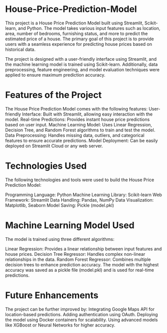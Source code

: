 # House-Price-Prediction-Model 
This project is a House Price Prediction Model built using Streamlit, Scikit-learn, and Python. The model takes various input features such as location, area, number of bedrooms, furnishing status, and more to predict the estimated price of a house. The primary goal of this project is to provide users with a seamless experience for predicting house prices based on historical data.

The project is designed with a user-friendly interface using Streamlit, and the machine learning model is trained using Scikit-learn. Additionally, data preprocessing, feature engineering, and model evaluation techniques were applied to ensure maximum prediction accuracy.

# Features of the Project
The House Price Prediction Model comes with the following features:
User-friendly Interface: Built with Streamlit, allowing easy interaction with the model.
Real-time Predictions: Provides instant house price predictions based on user input.
Machine Learning Model: Uses Linear Regression, Decision Tree, and Random Forest algorithms to train and test the model.
Data Preprocessing: Handles missing data, outliers, and categorical features to ensure accurate predictions.
Model Deployment: Can be easily deployed on Streamlit Cloud or any web server.

# Technologies Used
The following technologies and tools were used to build the House Price Prediction Model:

Programming Language: Python
Machine Learning Library: Scikit-learn
Web Framework: Streamlit
Data Handling: Pandas, NumPy
Data Visualization: Matplotlib, Seaborn
Model Saving: Pickle (model.pkl)

# Machine Learning Model Used
The model is trained using three different algorithms:

Linear Regression: Provides a linear relationship between input features and house prices.
Decision Tree Regressor: Handles complex non-linear relationships in the data.
Random Forest Regressor: Combines multiple decision trees to enhance prediction accuracy.
The model with the highest accuracy was saved as a pickle file (model.pkl) and is used for real-time predictions.

# Future Enhancements
The project can be further improved by:
Integrating Google Maps API for location-based predictions.
Adding authentication using OAuth.
Deploying the model using Docker containers for scalability.
Using advanced models like XGBoost or Neural Networks for higher accuracy.


